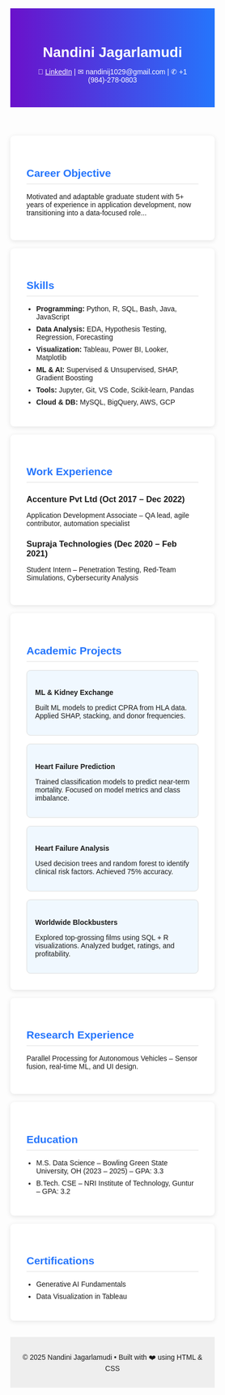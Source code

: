 <!DOCTYPE html>
<html lang="en">

<head>
  <meta charset="UTF-8" />
  <meta name="viewport" content="width=device-width, initial-scale=1.0" />
  <title>Nandini Jagarlamudi Portfolio</title>
  <link href="https://fonts.googleapis.com/css2?family=Poppins:wght@300;500;700&display=swap" rel="stylesheet" />
  <style>
    * {
      margin: 0;
      padding: 0;
      font-family: 'Poppins', sans-serif;
      box-sizing: border-box;
    }

    body {
      background: #f9f9f9;
      color: #333;
      line-height: 1.6;
    }

    header {
      background: linear-gradient(90deg, #6a11cb, #2575fc);
      color: white;
      padding: 2rem;
      text-align: center;
    }

    section {
      padding: 2rem;
      margin: 1rem auto;
      max-width: 1000px;
      background-color: white;
      border-radius: 8px;
      box-shadow: 0 2px 10px rgba(0, 0, 0, 0.1);
    }

    h2 {
      color: #2575fc;
      margin-bottom: 1rem;
      border-bottom: 2px solid #eee;
      padding-bottom: 0.5rem;
    }

    ul {
      padding-left: 1.2rem;
    }

    li {
      margin-bottom: 0.5rem;
    }

    .grid {
      display: grid;
      grid-template-columns: repeat(auto-fit, minmax(300px, 1fr));
      gap: 1rem;
    }

    .project-card {
      border: 1px solid #ddd;
      border-radius: 8px;
      padding: 1rem;
      background-color: #f0f8ff;
      transition: transform 0.2s ease-in-out;
    }

    .project-card:hover {
      transform: scale(1.02);
    }

    footer {
      text-align: center;
      padding: 1rem;
      background-color: #eee;
      margin-top: 2rem;
    }
  </style>
</head>

<body>
  <header>
    <h1>Nandini Jagarlamudi</h1>
    <p>🔗 <a href="https://linkedin.com/in/nandinijagarlamudi" style="color: #fff; text-decoration: underline;">LinkedIn</a> |
      ✉ nandinij1029@gmail.com |
      ✆ +1 (984)-278-0803</p>
  </header>

  <section>
    <h2>Career Objective</h2>
    <p>Motivated and adaptable graduate student with 5+ years of experience in application development, now transitioning into a data-focused role...</p>
  </section>

  <section>
    <h2>Skills</h2>
    <ul>
      <li><strong>Programming:</strong> Python, R, SQL, Bash, Java, JavaScript</li>
      <li><strong>Data Analysis:</strong> EDA, Hypothesis Testing, Regression, Forecasting</li>
      <li><strong>Visualization:</strong> Tableau, Power BI, Looker, Matplotlib</li>
      <li><strong>ML & AI:</strong> Supervised & Unsupervised, SHAP, Gradient Boosting</li>
      <li><strong>Tools:</strong> Jupyter, Git, VS Code, Scikit-learn, Pandas</li>
      <li><strong>Cloud & DB:</strong> MySQL, BigQuery, AWS, GCP</li>
    </ul>
  </section>

  <section>
    <h2>Work Experience</h2>
    <h3>Accenture Pvt Ltd (Oct 2017 – Dec 2022)</h3>
    <p>Application Development Associate – QA lead, agile contributor, automation specialist</p>
    <h3>Supraja Technologies (Dec 2020 – Feb 2021)</h3>
    <p>Student Intern – Penetration Testing, Red-Team Simulations, Cybersecurity Analysis</p>
  </section>

  <section>
    <h2>Academic Projects</h2>
    <div class="grid">
      <div class="project-card">
        <h4>ML & Kidney Exchange</h4>
        <p>Built ML models to predict CPRA from HLA data. Applied SHAP, stacking, and donor frequencies.</p>
      </div>
      <div class="project-card">
        <h4>Heart Failure Prediction</h4>
        <p>Trained classification models to predict near-term mortality. Focused on model metrics and class imbalance.</p>
      </div>
      <div class="project-card">
        <h4>Heart Failure Analysis</h4>
        <p>Used decision trees and random forest to identify clinical risk factors. Achieved 75% accuracy.</p>
      </div>
      <div class="project-card">
        <h4>Worldwide Blockbusters</h4>
        <p>Explored top-grossing films using SQL + R visualizations. Analyzed budget, ratings, and profitability.</p>
      </div>
    </div>
  </section>

  <section>
    <h2>Research Experience</h2>
    <p>Parallel Processing for Autonomous Vehicles – Sensor fusion, real-time ML, and UI design.</p>
  </section>

  <section>
    <h2>Education</h2>
    <ul>
      <li>M.S. Data Science – Bowling Green State University, OH (2023 – 2025) – GPA: 3.3</li>
      <li>B.Tech. CSE – NRI Institute of Technology, Guntur – GPA: 3.2</li>
    </ul>
  </section>

  <section>
    <h2>Certifications</h2>
    <ul>
      <li>Generative AI Fundamentals</li>
      <li>Data Visualization in Tableau</li>
    </ul>
  </section>

  <footer>
    <p>© 2025 Nandini Jagarlamudi • Built with ❤️ using HTML & CSS</p>
  </footer>
</body>

</html>
